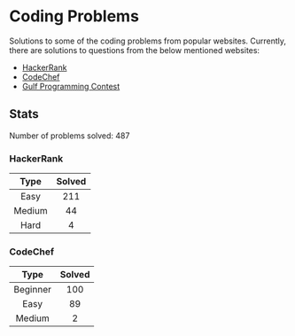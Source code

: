 # Coding Problems

Solutions to some of the coding problems from popular websites. Currently, there are solutions to questions from the below mentioned websites:
* [HackerRank](HackerRank "HackerRank")
* [CodeChef](CodeChef "CodeChef")
* [Gulf Programming Contest](Gulf%20Programming%20Contest "GPC")

## Stats

Number of problems solved: 487

### HackerRank

|Type|Solved|
|:---:|:---:|
|Easy|211|
|Medium|44|
|Hard|4|

### CodeChef

|Type|Solved|
|:---:|:---:|
|Beginner|100|
|Easy|89|
|Medium|2|